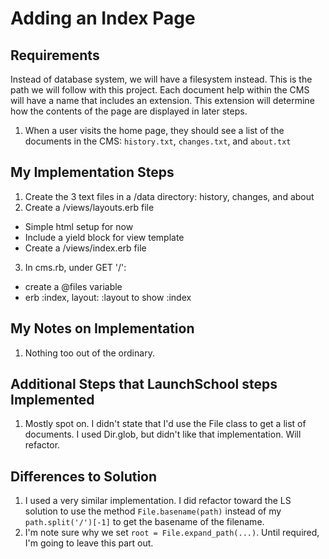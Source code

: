 # Adding an Index Page

## Requirements

Instead of database system, we will have a filesystem instead. This is the path we will follow with this project. Each document help within the CMS will have a name that includes an extension. This extension will determine how the contents of the page are displayed in later steps.

1. When a user visits the home page, they should see a list of the documents in the CMS: `history.txt`, `changes.txt`, and `about.txt`

## My Implementation Steps

1. Create the 3 text files in a /data directory: history, changes, and about
2. Create a /views/layouts.erb file
  - Simple html setup for now
  - Include a yield block for view template
  - Create a /views/index.erb file
3. In cms.rb, under GET '/':
  - create a @files variable
  - erb :index, layout: :layout to show :index

## My Notes on Implementation

1. Nothing too out of the ordinary.

## Additional Steps that LaunchSchool steps Implemented

1. Mostly spot on. I didn't state that I'd use the File class to get a list of documents. I used Dir.glob, but didn't like that implementation. Will refactor.

## Differences to Solution
1. I used a very similar implementation. I did refactor toward the LS solution to use the method `File.basename(path)` instead of my `path.split('/')[-1]` to get the basename of the filename.
2. I'm note sure why we set `root = File.expand_path(...)`. Until required, I'm going to leave this part out.
